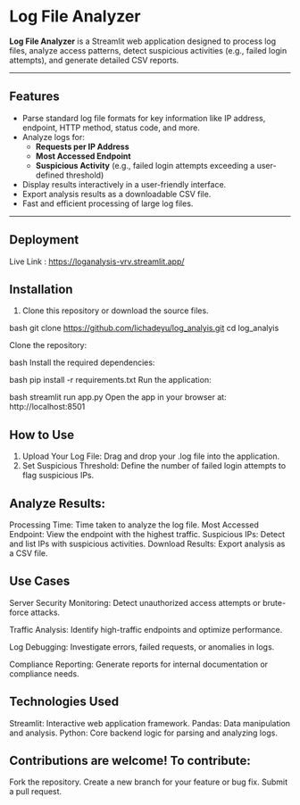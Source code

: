 # Log File Analyzer

**Log File Analyzer** is a Streamlit web application designed to process log files, analyze access patterns, detect suspicious activities (e.g., failed login attempts), and generate detailed CSV reports.

---

## Features

- Parse standard log file formats for key information like IP address, endpoint, HTTP method, status code, and more.
- Analyze logs for:
  - **Requests per IP Address**
  - **Most Accessed Endpoint**
  - **Suspicious Activity** (e.g., failed login attempts exceeding a user-defined threshold)
- Display results interactively in a user-friendly interface.
- Export analysis results as a downloadable CSV file.
- Fast and efficient processing of large log files.

---


## Deployment
 Live Link : https://loganalysis-vrv.streamlit.app/
## Installation

1. Clone this repository or download the source files.

   
bash
   git clone https://github.com/lichadeyu/log_analyis.git
   cd log_analyis

   Clone the repository:

bash
   Install the required dependencies:

bash
    pip install -r requirements.txt
    Run the application:

bash
    streamlit run app.py
    Open the app in your browser at: http://localhost:8501

## How to Use

1. Upload Your Log File: Drag and drop your .log file into the application.
2. Set Suspicious Threshold: Define the number of failed login attempts to flag suspicious IPs.
   
## Analyze Results:
Processing Time: Time taken to analyze the log file.
Most Accessed Endpoint: View the endpoint with the highest traffic.
Suspicious IPs: Detect and list IPs with suspicious activities.
Download Results: Export analysis as a CSV file.


## Use Cases
Server Security Monitoring: Detect unauthorized access attempts or brute-force attacks.

Traffic Analysis: Identify high-traffic endpoints and optimize performance.

Log Debugging: Investigate errors, failed requests, or anomalies in logs.

Compliance Reporting: Generate reports for internal documentation or compliance needs.

## Technologies Used
Streamlit: Interactive web application framework.
Pandas: Data manipulation and analysis.
Python: Core backend logic for parsing and analyzing logs.


## Contributions are welcome! To contribute:

Fork the repository.
Create a new branch for your feature or bug fix.
Submit a pull request.



